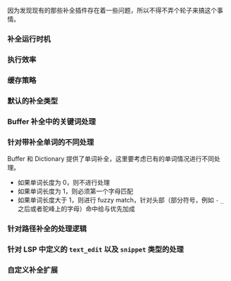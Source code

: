 因为发现现有的那些补全插件存在着一些问题，所以不得不弄个轮子来搞这个事情。

### 补全运行时机

### 执行效率

### 缓存策略

### 默认的补全类型

### Buffer 补全中的关键词处理

### 针对带补全单词的不同处理

Buffer 和  Dictionary 提供了单词补全，这里要考虑已有的单词情况进行不同处理。

* 如果单词长度为 0，则不进行处理
* 如果单词长度为 1，则必须第一个字母匹配
* 如果单词长度大于 1，则进行 fuzzy match，针对头部（部分符号，例如 `-` `_` 之后或者驼峰上的字母）命中给与优先加成

### 针对路径补全的处理逻辑

### 针对 LSP 中定义的 `text_edit` 以及 `snippet` 类型的处理

### 自定义补全扩展